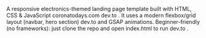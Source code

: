A responsive electronics-themed landing page template built with HTML, CSS & JavaScript
coronatodays.com
dev.to
. It uses a modern flexbox/grid layout (navbar, hero section)
dev.to
 and GSAP animations. Beginner-friendly (no frameworks): just clone the repo and open index.html to run
dev.to
.



